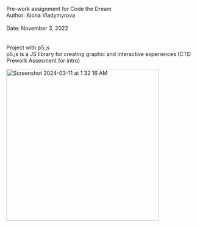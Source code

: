 Pre-work assignment for Code the Dream <br>
Author: Alona Vladymyrova <br>   
Date: November 3, 2022 <br>
<br><br>
Project with p5.js <br>
p5.js is a JS library for creating graphic and interactive experiences (CTD Prework Assesment for intro) <br>

<img width="399" alt="Screenshot 2024-03-11 at 1 32 16 AM" src="https://github.com/AlonaVladymyrovaTrinity/Project-with-p5Js/assets/2952900/031e8178-89ac-4f1e-985c-f9c05b1c5577">
